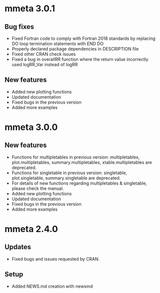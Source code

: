 # mmeta 3.0.1

## Bug fixes

* Fixed Fortran code to comply with Fortran 2018 standards by replacing DO loop termination statements with END DO
* Properly declared package dependencies in DESCRIPTION file
* Fixed other CRAN check issues
* Fixed a bug in overallRR function where the return value incorrectly used logRR_Var instead of logRR

## New features

* Added new plotting functions
* Updated documentation
* Fixed bugs in the previous version
* Added more examples

# mmeta 3.0.0

## New features

* Functions for multipletables in previous version: multipletables, plot.multipletables, summary.multipletables, xtable.multipletables are deprecated.
* Functions for singletable in previous version: singletable, plot.singletable, summary.singletable are deprecated.
* For details of new functions regarding multipletables & singletable, please check the manual.
* Added new plotting functions
* Updated documentation
* Fixed bugs in the previous version
* Added more examples

# mmeta 2.4.0

## Updates

* Fixed bugs and issues requested by CRAN.

## Setup

* Added NEWS.md creation with newsmd


